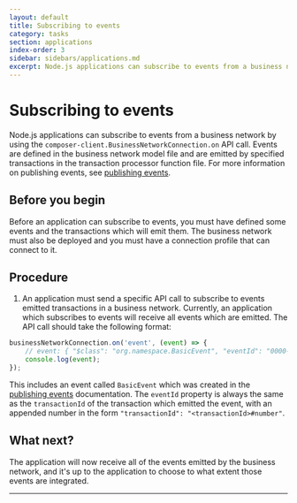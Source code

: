 ```yaml
---
layout: default
title: Subscribing to events
category: tasks
section: applications
index-order: 3
sidebar: sidebars/applications.md
excerpt: Node.js applications can subscribe to events from a business network by using the `composer-client.BusinessNetworkConnection.on` API call. Events are defined in the business network model file and are emitted by specified transactions in the transaction processor function file. 
---
```


# Subscribing to events

Node.js applications can subscribe to events from a business network by using the `composer-client.BusinessNetworkConnection.on` API call. Events are defined in the business network model file and are emitted by specified transactions in the transaction processor function file. For more information on publishing events, see [publishing events](../business-network/publishing-events.html).

## Before you begin

Before an application can subscribe to events, you must have defined some events and the transactions which will emit them. The business network must also be deployed and you must have a connection profile that can connect to it.

## Procedure

1. An application must send a specific API call to subscribe to events emitted transactions in a business network. Currently, an application which subscribes to events will receive all events which are emitted. The API call should take the following format:

```Javascript
businessNetworkConnection.on('event', (event) => {
    // event: { "$class": "org.namespace.BasicEvent", "eventId": "0000-0000-0000-000000#0" }
    console.log(event);
});
```

  This includes an event called `BasicEvent` which was created in the [publishing events](../business-network/publishing-events.html) documentation. The `eventId` property is always the same as the `transactionId` of the transaction which emitted the event, with an appended number in the form `"transactionId": "<transactionId>#number"`.

## What next?

The application will now receive all of the events emitted by the business network, and it's up to the application to choose to what extent those events are integrated.

---
